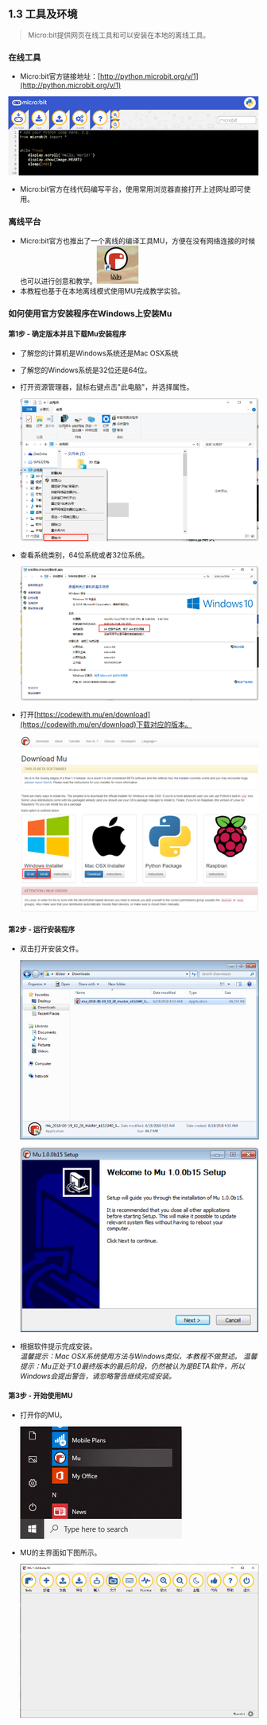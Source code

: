 ## 1.3 工具及环境 ##

> Micro:bit提供网页在线工具和可以安装在本地的离线工具。

### 在线工具

- Micro:bit官方链接地址：[http://python.microbit.org/v/1](http://python.microbit.org/v/1)

![](./images/scKfZTm.png)



- Micro:bit官方在线代码编写平台，使用常用浏览器直接打开上述网址即可使用。

### 离线平台

- Micro:bit官方也推出了一个离线的编译工具MU，方便在没有网络连接的时候也可以进行创意和教学。![](./images/MRDfHc1.png)
- 本教程也基于在本地离线模式使用MU完成教学实验。

### 如何使用官方安装程序在Windows上安装Mu

#### 第1步 - 确定版本并且下载Mu安装程序
- 了解您的计算机是Windows系统还是Mac OSX系统
- 了解您的Windows系统是32位还是64位。
- 打开资源管理器，鼠标右键点击"此电脑"，并选择属性。

	![](./images/Wg7BXL1.png)
	
- 查看系统类别，64位系统或者32位系统。
	
	![](./images/Gq85rDf.png)

- 打开[https://codewith.mu/en/download](https://codewith.mu/en/download)下载对应的版本。

	![](./images/xqHVPTq.png)

#### 第2步 - 运行安装程序

- 双击打开安装文件。

	![](./images/yJoSK7n.png)

	![](./images/GU9kMA1.png) 

- 根据软件提示完成安装。  
*温馨提示：Mac OSX系统使用方法与Windows类似，本教程不做赘述。*
*温馨提示：Mu正处于1.0最终版本的最后阶段，仍然被认为是BETA软件，所以Windows会提出警告，请忽略警告继续完成安装。*

#### 第3步 - 开始使用MU

- 打开你的MU。

	![](./images/u4Tx1XE.png)

- MU的主界面如下图所示。

	![](./images/BTN9Pdi.png)
